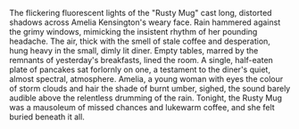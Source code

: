 The flickering fluorescent lights of the "Rusty Mug" cast long, distorted shadows across Amelia Kensington's weary face.  Rain hammered against the grimy windows, mimicking the insistent rhythm of her pounding headache.  The air, thick with the smell of stale coffee and desperation, hung heavy in the small, dimly lit diner.  Empty tables, marred by the remnants of yesterday's breakfasts, lined the room.  A single, half-eaten plate of pancakes sat forlornly on one, a testament to the diner's quiet, almost spectral, atmosphere.  Amelia, a young woman with eyes the colour of storm clouds and hair the shade of burnt umber, sighed, the sound barely audible above the relentless drumming of the rain.  Tonight, the Rusty Mug was a mausoleum of missed chances and lukewarm coffee, and she felt buried beneath it all.
